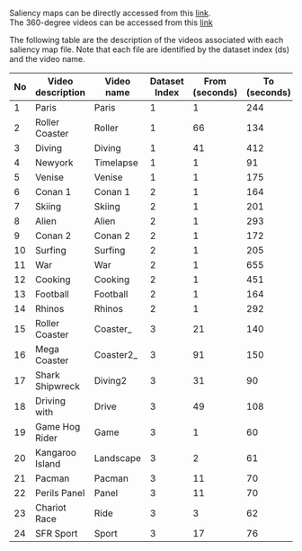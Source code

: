 Saliency maps can be directly accessed from this [link](https://drive.google.com/open?id=1zNzxwMhSsvsGgMt5WWemPZopVjdRdm-5).  
The 360-degree videos can be accessed from this [link](https://drive.google.com/open?id=1OWB7Ob1-F7lBsCOD0Da-ahz6bXZO91Hj)

The following table are the description of the videos associated with each saliency map file. Note that each file are identified by the dataset index (ds) and the video name.  

| No | Video description | Video name | Dataset Index | From (seconds) | To (seconds) | File location (Youtube Id/Url)        |
|----|-------------------|------------|---------------|----------------|--------------|---------------------------------------|
| 1  | Paris             | Paris      | 1             | 1              | 244          | sJxiPiAaB4k                           |
| 2  | Roller Coaster    | Roller     | 1             | 66             | 134          | 8lsB-P8nGSM                           |
| 3  | Diving            | Diving     | 1             | 41             | 412          | 2OzlksZBTi                            |
| 4  | Newyork           | Timelapse  | 1             | 1              | 91           | CIw8R8thnm8                           |
| 5  | Venise            | Venise     | 1             | 1              | 175          | s-AJRFQuAtE                           |
| 6  | Conan 1           | Conan 1    | 2             | 1              | 164          | FiClYLgxJ5s |
| 7  | Skiing            | Skiing     | 2             | 1              | 201          | 0wC3x_bnnps |
| 8  | Alien             | Alien      | 2             | 1              | 293          | G-XZhKqQAHU |
| 9  | Conan 2           | Conan 2    | 2             | 1              | 172          | 39MfLCMXGj0 |
| 10 | Surfing           | Surfing    | 2             | 1              | 205          | MKWWhf8RAV8 |
| 11 | War               | War        | 2             | 1              | 655          | _Ar0UkmID6s |
| 12 | Cooking           | Cooking    | 2             | 1              | 451          | JpAdLz3iDPE |
| 13 | Football          | Football   | 2             | 1              | 164          | lvH89OkkKQ8 |
| 14 | Rhinos            | Rhinos     | 2             | 1              | 292          | AXG96ECE4hA |
| 15 | Roller Coaster    | Coaster_   | 3             | 21             | 140          | 8lsB-P8nGSM                           |
| 16 | Mega Coaster      | Coaster2_  | 3             | 91             | 150          | -xNN-bJQ4vI                           |
| 17 | Shark Shipwreck   | Diving2    | 3             | 31             | 90           | aQd41nbQM-U                           |
| 18 | Driving with      | Drive      | 3             | 49             | 108          | LKWXHKFCMO8                           |
| 19 | Game Hog Rider    | Game       | 3             | 1              | 60           | yVLfEHXQk08                           |
| 20 | Kangaroo Island   | Landscape  | 3             | 2              | 61           | MXlHCTXtcNs                           |
| 21 | Pacman            | Pacman     | 3             | 11             | 70           | p9h3ZqJa1iA                           |
| 22 | Perils Panel      | Panel      | 3             | 11             | 70           | kiP5vWqPryY                           |
| 23 | Chariot Race      | Ride       | 3             | 3              | 62           | jMyDqZe0z7M                           |
| 24 | SFR Sport         | Sport      | 3             | 17             | 76           | lo5N90TlzwU                           |
